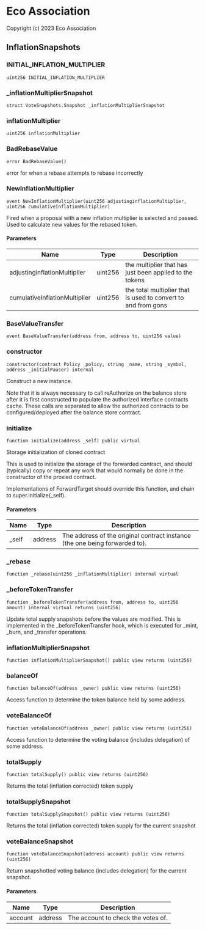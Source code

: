 # Eco Association

Copyright (c) 2023 Eco Association

## InflationSnapshots

### INITIAL_INFLATION_MULTIPLIER

```solidity
uint256 INITIAL_INFLATION_MULTIPLIER
```

### _inflationMultiplierSnapshot

```solidity
struct VoteSnapshots.Snapshot _inflationMultiplierSnapshot
```

### inflationMultiplier

```solidity
uint256 inflationMultiplier
```

### BadRebaseValue

```solidity
error BadRebaseValue()
```

error for when a rebase attempts to rebase incorrectly

### NewInflationMultiplier

```solidity
event NewInflationMultiplier(uint256 adjustinginflationMultiplier, uint256 cumulativeInflationMultiplier)
```

Fired when a proposal with a new inflation multiplier is selected and passed.
Used to calculate new values for the rebased token.

#### Parameters

| Name | Type | Description |
| ---- | ---- | ----------- |
| adjustinginflationMultiplier | uint256 | the multiplier that has just been applied to the tokens |
| cumulativeInflationMultiplier | uint256 | the total multiplier that is used to convert to and from gons |

### BaseValueTransfer

```solidity
event BaseValueTransfer(address from, address to, uint256 value)
```

### constructor

```solidity
constructor(contract Policy _policy, string _name, string _symbol, address _initialPauser) internal
```

Construct a new instance.

Note that it is always necessary to call reAuthorize on the balance store
after it is first constructed to populate the authorized interface
contracts cache. These calls are separated to allow the authorized
contracts to be configured/deployed after the balance store contract.

### initialize

```solidity
function initialize(address _self) public virtual
```

Storage initialization of cloned contract

This is used to initialize the storage of the forwarded contract, and
should (typically) copy or repeat any work that would normally be
done in the constructor of the proxied contract.

Implementations of ForwardTarget should override this function,
and chain to super.initialize(_self).

#### Parameters

| Name | Type | Description |
| ---- | ---- | ----------- |
| _self | address | The address of the original contract instance (the one being              forwarded to). |

### _rebase

```solidity
function _rebase(uint256 _inflationMultiplier) internal virtual
```

### _beforeTokenTransfer

```solidity
function _beforeTokenTransfer(address from, address to, uint256 amount) internal virtual returns (uint256)
```

Update total supply snapshots before the values are modified. This is implemented
in the _beforeTokenTransfer hook, which is executed for _mint, _burn, and _transfer operations.

### inflationMultiplierSnapshot

```solidity
function inflationMultiplierSnapshot() public view returns (uint256)
```

### balanceOf

```solidity
function balanceOf(address _owner) public view returns (uint256)
```

Access function to determine the token balance held by some address.

### voteBalanceOf

```solidity
function voteBalanceOf(address _owner) public view returns (uint256)
```

Access function to determine the voting balance (includes delegation) of some address.

### totalSupply

```solidity
function totalSupply() public view returns (uint256)
```

Returns the total (inflation corrected) token supply

### totalSupplySnapshot

```solidity
function totalSupplySnapshot() public view returns (uint256)
```

Returns the total (inflation corrected) token supply for the current snapshot

### voteBalanceSnapshot

```solidity
function voteBalanceSnapshot(address account) public view returns (uint256)
```

Return snapshotted voting balance (includes delegation) for the current snapshot.

#### Parameters

| Name | Type | Description |
| ---- | ---- | ----------- |
| account | address | The account to check the votes of. |

